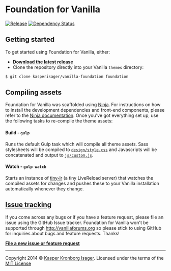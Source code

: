 # Foundation for Vanilla

[![Release](http://img.shields.io/github/release/kasperisager/vanilla-foundation.svg)](https://github.com/kasperisager/vanilla-foundation/releases) [![Dependency Status](https://gemnasium.com/kasperisager/vanilla-foundation.svg)](https://gemnasium.com/kasperisager/vanilla-foundation)

## Getting started

To get started using Foundation for Vanilla, either:

* [__Download the latest release__](https://github.com/kasperisager/vanilla-foundation/releases)
* Clone the repository directly into your Vanilla `themes` directory:

```sh
$ git clone kasperisager/vanilla-foundation foundation
```

## Compiling assets

Foundation for Vanilla was scaffolded using [Ninja](https://github.com/kasperisager/vanilla-ninja). For instructions on how to install the development dependencies and front-end components, please refer to the [Ninja documentation](https://github.com/kasperisager/vanilla-ninja#getting-started). Once you've got everything set up, use the following tasks to re-compile the theme assets:

#### Build - `gulp`
Runs the default Gulp task which will compile all theme assets. Sass stylesheets will be compiled to [`design/style.css`](design/style.css) and Javascripts will be concatenated and output to [`js/custom.js`](js/custom.js).

#### Watch - `gulp watch`
Starts an instance of [tiny-lr](https://github.com/mklabs/tiny-lr) (a tiny LiveReload server) that watches the compiled assets for changes and pushes these to your Vanilla installation automatically whenever they change.

## [Issue tracking](https://github.com/kasperisager/vanilla-foundation/issues)

If you come across any bugs or if you have a feature request, please file an issue using the GitHub Issue tracker. Foundation for Vanilla won't be supported through http://vanillaforums.org so please stick to using GitHub for inquiries about bugs and feature requests. Thanks!

[__File a new issue or feature request__](https://github.com/kasperisager/vanilla-foundation/issues/new)

---

Copyright 2014 © [Kasper Kronborg Isager](http://kasperisager.github.io). Licensed under the terms of the [MIT License](LICENSE.md)

